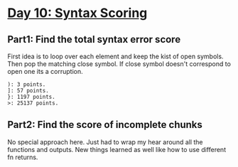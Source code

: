 # [Day 10: Syntax Scoring](https://adventofcode.com/2021/day/10)

## Part1: Find the total syntax error score
First idea is to loop over each element and keep the kist of open symbols. Then pop the matching close symbol. 
If close symbol doesn't correspond to open one its a corruption. 

```
): 3 points.
]: 57 points.
}: 1197 points.
>: 25137 points.
```

## Part2: Find the score of incomplete chunks
No special approach here. Just had to wrap my hear around all the functions and outputs. 
New things learned as well like how to use different fn returns. 
